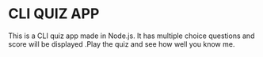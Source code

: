 
# CLI QUIZ APP

This is a CLI quiz app made in Node.js. It has multiple choice questions and score will be displayed .Play the quiz and see how well you know me.
